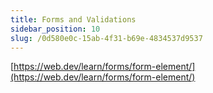 ```yaml
---
title: Forms and Validations
sidebar_position: 10
slug: /0d580e0c-15ab-4f31-b69e-4834537d9537
---
```




[https://web.dev/learn/forms/form-element/](https://web.dev/learn/forms/form-element/)

